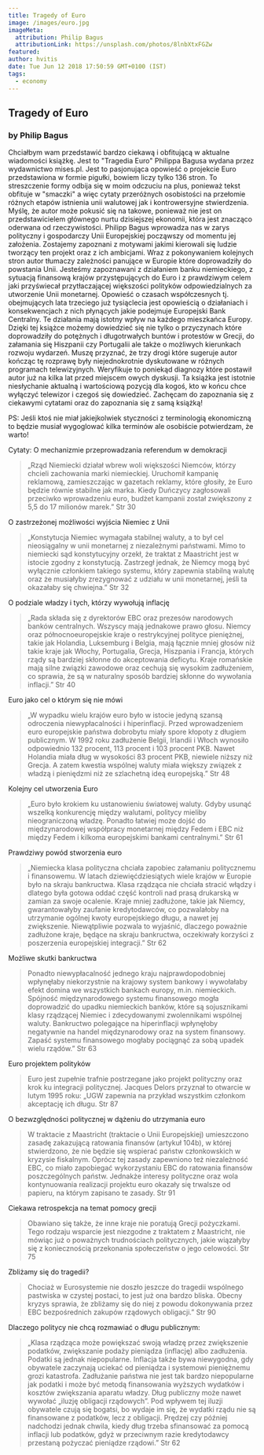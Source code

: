 ```yaml
---
title: Tragedy of Euro
image: /images/euro.jpg
imageMeta:
  attribution: Philip Bagus
  attributionLink: https://unsplash.com/photos/8lnbXtxFGZw
featured:
author: hvitis
date: Tue Jun 12 2018 17:50:59 GMT+0100 (IST)
tags:
  - economy
---
```


## Tragedy of Euro
### by Philip Bagus



Chciałbym wam przedstawić bardzo ciekawą i obfitującą w aktualne wiadomości książkę. Jest to "Tragedia Euro" Philippa Bagusa wydana przez wydawnictwo mises.pl. Jest to pasjonująca opowieść o projekcie Euro przedstawiona w formie pigułki, bowiem liczy tylko 136 stron. To streszczenie formy odbija się w moim odczuciu na plus, ponieważ tekst obfituje w "smaczki" a więc cytaty przeróżnych osobistości na przełomie różnych etapów istnienia unii walutowej jak i kontrowersyjne stwierdzenia. Myślę, że autor może pokusić się na takowe, ponieważ nie jest on przedstawicielem głównego nurtu dzisiejszej ekonomii, która jest znacząco oderwana od rzeczywistości.
Philipp Bagus wprowadza nas w zarys polityczny i gospodarczy Unii Europejskiej począwszy od momentu jej założenia. Zostajemy zapoznani z motywami jakimi kierowali się ludzie tworzący ten projekt oraz z ich ambicjami. Wraz z pokonywaniem kolejnych stron autor tłumaczy zależności panujące w Europie które doprowadziły do powstania Unii. Jesteśmy zapoznawani z działaniem banku niemieckiego, z sytuacją finansową krajów przystępujących do Euro i z prawdziwym celem jaki przyświecał przytłaczającej większości polityków odpowiedzialnych za utworzenie Unii monetarnej. Opowieść o czasach współczesnych tj. obejmujących lata trzeciego już tysiąclecia jest opowieścią o działaniach i konsekwencjach z nich płynących jakie podejmuje Europejski Bank Centralny. Te działania mają istotny wpływ na każdego mieszkańca Europy.
Dzięki tej książce możemy dowiedzieć się nie tylko o przyczynach które doprowadziły do potężnych i długotrwałych buntów i protestów w Grecji, do załamania się Hiszpanii czy Portugalii ale także o możliwych kierunkach rozwoju wydarzeń. Muszę przyznać, że trzy drogi które sugeruje autor kończąc tę rozprawę były niejednokrotnie dyskutowane w różnych programach telewizyjnych. Weryfikuje to poniekąd diagnozy które postawił autor już na kilka lat przed miejscem owych dyskusji. Ta książka jest istotnie niesłychanie aktualną i wartościową pozycją dla kogoś, kto w końcu chce wyłączyć telewizor i czegoś się dowiedzieć. Zachęcam do zapoznania się z ciekawymi cytatami oraz do zapoznania się z samą książką!

PS: Jeśli ktoś nie miał jakiejkolwiek styczności z terminologią ekonomiczną to będzie musiał wygoglować kilka terminów ale osobiście potwierdzam, że warto!


Cytaty:
O mechanizmie przeprowadzania referendum w demokracji
>„Rząd Niemiecki działał wbrew woli większości Niemców, którzy chcieli zachowania marki niemieckiej. Uruchomił kampanię reklamową, zamieszczając w gazetach reklamy, które głosiły, że Euro będzie równie stabilne jak marka. Kiedy Duńczycy zagłosowali przeciwko wprowadzeniu euro, budżet kampanii został zwiększony z 5,5 do 17 milionów marek.” Str 30


O zastrzeżonej możliwości wyjścia Niemiec z Unii
>„Konstytucja Niemiec wymagała stabilnej waluty, a to był cel nieosiągalny w unii monetarnej z niezależnymi państwami. Mimo to niemiecki sąd konstytucyjny orzekł, że traktat z Maastricht jest w istocie zgodny z konstytucją. Zastrzegł jednak, że Niemcy mogą być wyłącznie członkiem takiego systemu, który zapewnia stabilną walutę oraz że musiałyby zrezygnować z udziału w unii monetarnej, jeśli ta okazałaby się chwiejna.” Str 32


O podziale władzy i tych, którzy wywołują inflację
>„Rada składa się z dyrektorów EBC oraz prezesów narodowych banków centralnych. Wszyscy mają jednakowe prawo głosu. Niemcy oraz północnoeuropejskie kraje o restrykcyjnej polityce pieniężnej, takie jak Holandia, Luksemburg i Belgia, mają łącznie mniej głosów niż takie kraje jak Włochy, Portugalia, Grecja, Hiszpania i Francja, których rządy są bardziej skłonne do akceptowania deficytu. Kraje romańskie mają silne związki zawodowe oraz cechują się wysokim zadłużeniem, co sprawia, że są w naturalny sposób bardziej skłonne do wywołania inflacji.” Str 40


Euro jako cel o którym się nie mówi
>„W wypadku wielu krajów euro było w istocie jedyną szansą odroczenia niewypłacalności i hiperinflacji. Przed wprowadzeniem euro europejskie państwa dobrobytu miały spore kłopoty z długiem publicznym. W 1992 roku zadłużenie Belgii, Irlandii i Włoch wynosiło odpowiednio 132 procent, 113 procent i 103 procent PKB. Nawet Holandia miała dług w wysokości 83 procent PKB, niewiele niższy niż Grecja. A zatem kwestia wspólnej waluty miała większy związek z władzą i pieniędzmi niż ze szlachetną ideą europejską.” Str 48


Kolejny cel utworzenia Euro
>„Euro było krokiem ku ustanowieniu światowej waluty. Gdyby usunąć wszelką konkurencję między walutami, politycy mieliby nieograniczoną władzę. Ponadto łatwiej może dojść do międzynarodowej współpracy monetarnej między Fedem i EBC niż między Fedem i kilkoma europejskimi bankami centralnymi.” Str 61


Prawdziwy powód stworzenia euro
>„Niemiecka klasa polityczna chciała zapobiec załamaniu politycznemu i finansowemu. W latach dziewięćdziesiątych wiele krajów w Europie było na skraju bankructwa. Klasa rządząca nie chciała stracić włądzy i dlatego była gotowa oddać część kontroli nad prasą drukarską w zamian za swoje ocalenie. Kraje mniej zadłużone, takie jak Niemcy, gwarantowałyby zaufanie kredytodawców, co pozwalałoby na utrzymanie ogólnej kwoty europejskiego długu, a nawet jej zwiększenie. Niewątpliwie pozwala to wyjaśnić, dlaczego poważnie zadłużone kraje, będące na skraju bankructwa, oczekiwały korzyści z poszerzenia europejskiej integracji.” Str 62


Możliwe skutki bankructwa
>Ponadto niewypłacalność jednego kraju najprawdopodobniej wpłynęłaby niekorzystnie na krajowy system bankowy i wywołałaby efekt domina we wszystkich bankach europy, m.in. niemieckich. Spójność międzynarodowego systemu finansowego mogła doprowadzić do upadku niemieckich banków, które są sojusznikami klasy rządzącej Niemiec i zdecydowanymi zwolennikami wspólnej waluty. Bankructwo polegające na hiperinflacji wpłynęłoby negatywnie na handel międzynarodowy oraz na system finansowy. Zapaść systemu finansowego mogłaby pociągnąć za sobą upadek wielu rządów.” Str 63


Euro projektem polityków
>Euro jest zupełnie trafnie postrzegane jako projekt polityczny oraz krok ku integracji politycznej. Jacques Delors przyznał to otwarcie w lutym 1995 roku: „UGW zapewnia na przykład wszystkim członkom akceptację ich długu. Str 87


O bezwzględności politycznej w dążeniu do utrzymania euro
>W traktacie z Maastricht (traktacie o Unii Europejskiej) umieszczono zasadę zakazującą ratowania finansów (artykuł 104b), w której stwierdzono, że nie będzie się wspierać państw członkowskich w kryzysie fiskalnym. Oprócz tej zasady zapewniono też niezależność EBC, co miało zapobiegać wykorzystaniu EBC do ratowania finansów poszczególnych państw. Jednakże interesy polityczne oraz wola kontynuowania realizacji projektu euro okazały się trwalsze od papieru, na którym zapisano te zasady. Str 91


Ciekawa retrospekcja na temat pomocy grecji
>Obawiano się także, że inne kraje nie poratują Grecji pożyczkami. Tego rodzaju wsparcie jest niezgodne z traktatem z Maastricht, nie mówiąc już o poważnych trudnościach politycznych, jakie wiązałyby się z koniecznością przekonania społeczeństw o jego celowości. Str 75


Zbliżamy się do tragedii?
>Chociaż w Eurosystemie nie doszło jeszcze do tragedii wspólnego pastwiska w czystej postaci, to jest już ona bardzo bliska. Obecny kryzys sprawia, że zbliżamy się do niej z powodu dokonywania przez EBC bezpośrednich zakupów rządowych obligacji.” Str 90


Dlaczego politycy nie chcą rozmawiać o długu publicznym:
>„Klasa rządząca może powiększać swoją władzę przez zwiększenie podatków, zwiększanie podaży pieniądza (inflację) albo zadłużenia. Podatki są jednak niepopularne. Inflacja także bywa niewygodna, gdy obywatele zaczynają uciekać od pieniądza i systemowi pieniężnemu grozi katastrofa. Zadłużanie państwa nie jest tak bardzo niepopularne jak podatki i może być metodą finansowania wyższych wydatków i kosztów zwiększania aparatu władzy. Dług publiczny może nawet wywołać „iluzję obligacji rządowych”. Pod wpływem tej iluzji obywatele czują się bogatsi, bo wydaje im się, że wydatki rządu nie są finansowane z podatków, lecz z obligacji. Prędzej czy później nadchodzi jednak chwila, kiedy dług trzeba sfinansować za pomocą inflacji lub podatków, gdyż w przeciwnym razie kredytodawcy przestaną pożyczać pieniądze rządowi.” Str 62
